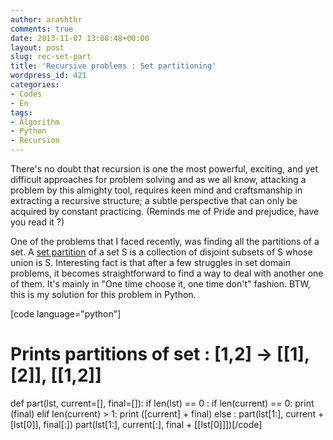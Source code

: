 ```yaml
---
author: arashthr
comments: true
date: 2013-11-07 13:08:48+00:00
layout: post
slug: rec-set-part
title: 'Recursive problems : Set partitioning'
wordpress_id: 421
categories:
- Codes
- En
tags:
- Algorithm
- Python
- Recursion
---
```


There's no doubt that recursion is one the most powerful, exciting, and yet difficult approaches for problem solving and as we all know, attacking a problem by this almighty tool, requires keen mind and craftsmanship in extracting a recursive structure; a subtle perspective that can only be acquired by constant practicing. (Reminds me of Pride and prejudice, have you read it ?)

One of the problems that I faced recently, was finding all the partitions of a set. A [set partition](http://mathworld.wolfram.com/SetPartition.html) of a set S is a collection of disjoint subsets of S whose union is S. Interesting fact is that after a few struggles in set domain problems, it becomes straightforward to find a way to deal with another one of them. It's mainly in "One time choose it, one time don't" fashion.
BTW, this is my solution for this problem in Python.

[code language="python"]
# Prints partitions of set : [1,2] -> [[1],[2]], [[1,2]]
def part(lst, current=[], final=[]):
    if len(lst) == 0 :
        if len(current) == 0:
            print (final)
        elif len(current) > 1:
            print ([current] + final)
    else :
        part(lst[1:], current + [lst[0]], final[:])
        part(lst[1:], current[:], final + [[lst[0]]])[/code]
